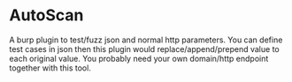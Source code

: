 # AutoScan
A burp plugin to test/fuzz json and normal http parameters.
You can define test cases in json then this plugin would replace/append/prepend value to each original value.
You probably need your own domain/http endpoint together with this tool.
